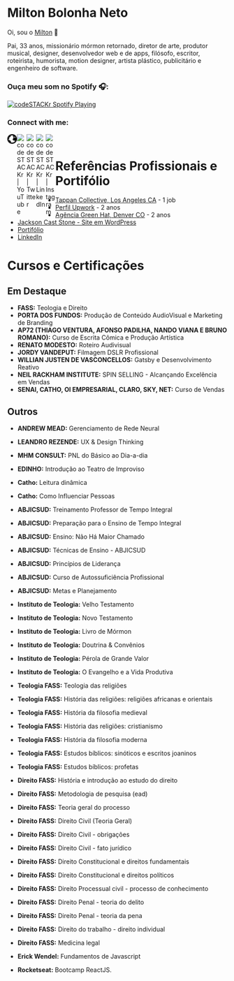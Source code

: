 # Milton Bolonha Neto

Oi, sou o [Milton](http://miltonbolonha.com.br) 👋

Pai, 33 anos, missionário mórmon retornado, diretor de arte, produtor musical, designer, desenvolvedor web e de apps, filósofo, escritor, roteirista, humorista, motion designer, artista plástico, publicitário e engenheiro de software.

### Ouça meu som no Spotify 🎧:

[<img src="https://now-playing-codestackr.vercel.app/api/spotify-playing" alt="codeSTACKr Spotify Playing" width="350" />](https://open.spotify.com/artist/5Y58GFhW1UudqtCnf98IzA)



### Connect with me:

[<img align="left" alt="codeSTACKr.com" width="22px" src="https://raw.githubusercontent.com/iconic/open-iconic/master/svg/globe.svg" />](http://miltonbolonha.com.br/)
[<img align="left" alt="codeSTACKr | YouTube" width="22px" src="https://cdn.jsdelivr.net/npm/simple-icons@v3/icons/youtube.svg" />](https://www.youtube.com/channel/UCxl1Og51qXSGhUoIFueDvWw)
[<img align="left" alt="codeSTACKr | Twitter" width="22px" src="https://cdn.jsdelivr.net/npm/simple-icons@v3/icons/twitter.svg" />](https://twitter.com/bolonhadev)
[<img align="left" alt="codeSTACKr | LinkedIn" width="22px" src="https://cdn.jsdelivr.net/npm/simple-icons@v3/icons/linkedin.svg" />](https://www.linkedin.com/in/bolonhadev/)
[<img align="left" alt="codeSTACKr | Instagram" width="22px" src="https://cdn.jsdelivr.net/npm/simple-icons@v3/icons/instagram.svg" />](https://www.instagram.com/kikobolonha/)

<br />



# Referências Profissionais e Portifólio

- [Tappan Collective, Los Angeles CA](https://www.tappancollective.com/) - 1 job
- [Perfil Upwork](https://www.upwork.com/o/profiles/users/~01791c48f168400a9f/) - 2 anos
- [Agência Green Hat, Denver CO](https://www.greenhatwebs.com/) - 2 anos
- [Jackson Cast Stone - Site em WordPress](https://www.jacksoncaststone.com/)
- [Portifólio](http://miltonbolonha.com.br/portifolio.pdf)
- [LinkedIn](https://www.linkedin.com/in/bolonhadev/)


# Cursos e Certificações

## Em Destaque

- __FASS:__ Teologia e Direito
- __PORTA DOS FUNDOS:__ Produção de Conteúdo AudioVisual e Marketing de Branding
- __AP72 (THIAGO VENTURA, AFONSO PADILHA, NANDO VIANA E BRUNO ROMANO):__ Curso de Escrita Cômica e Produção Artística
- __RENATO MODESTO:__ Roteiro Audivisual
- __JORDY VANDEPUT:__ Filmagem DSLR Profissional
- __WILLIAN JUSTEN DE VASCONCELLOS:__ Gatsby e Desenvolvimento Reativo
- __NEIL RACKHAM INSTITUTE:__ SPIN SELLING - Alcançando Excelência em Vendas
- __SENAI, CATHO, OI EMPRESARIAL, CLARO, SKY, NET:__ Curso de Vendas


## Outros

- __ANDREW MEAD:__ Gerenciamento de Rede Neural
- __LEANDRO REZENDE:__ UX & Design Thinking
- __MHM CONSULT:__ PNL do Básico ao Dia-a-dia
- __EDINHO:__ Introdução ao Teatro de Improviso
- __Catho:__ Leitura dinâmica
- __Catho:__ Como Influenciar Pessoas

- __ABJICSUD:__ Treinamento Professor de Tempo Integral
- __ABJICSUD:__ Preparação para o Ensino de Tempo Integral
- __ABJICSUD:__ Ensino: Não Há Maior Chamado
- __ABJICSUD:__ Técnicas de Ensino - ABJICSUD
- __ABJICSUD:__ Princípios de Liderança
- __ABJICSUD:__ Curso de Autossuficiência Profissional
- __ABJICSUD:__ Metas e Planejamento

- __Instituto de Teologia:__ Velho Testamento
- __Instituto de Teologia:__ Novo Testamento
- __Instituto de Teologia:__ Livro de Mórmon
- __Instituto de Teologia:__ Doutrina & Convênios
- __Instituto de Teologia:__ Pérola de Grande Valor
- __Instituto de Teologia:__ O Evangelho e a Vida Produtiva

- __Teologia FASS:__ Teologia das religiões
- __Teologia FASS:__ História das religiões: religiões africanas e orientais
- __Teologia FASS:__ História da filosofia medieval
- __Teologia FASS:__ História das religiões: cristianismo
- __Teologia FASS:__ História da filosofia moderna
- __Teologia FASS:__ Estudos bíblicos: sinóticos e escritos joaninos
- __Teologia FASS:__ Estudos bíblicos: profetas

- __Direito FASS:__ História e introdução ao estudo do direito
- __Direito FASS:__ Metodologia de pesquisa (ead)
- __Direito FASS:__ Teoria geral do processo
- __Direito FASS:__ Direito Civil (Teoria Geral)
- __Direito FASS:__ Direito Civil - obrigações
- __Direito FASS:__ Direito Civil - fato jurídico
- __Direito FASS:__ Direito Constitucional e direitos fundamentais
- __Direito FASS:__ Direito Constitucional e direitos políticos
- __Direito FASS:__ Direito Processual civil - processo de conhecimento
- __Direito FASS:__ Direito Penal - teoria do delito
- __Direito FASS:__ Direito Penal - teoria da pena
- __Direito FASS:__ Direito do trabalho - direito individual
- __Direito FASS:__ Medicina legal

- __Erick Wendel:__ Fundamentos de Javascript
- __Rocketseat:__ Bootcamp ReactJS.
